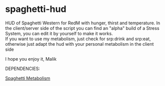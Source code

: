 # spaghetti-hud

HUD of Spaghetti Western for RedM with hunger, thirst and temperature. 
In the client/server side of the script you can find an "alpha" build of a Stress System, you can edit it by yourself to make it works.  
If you want to use my metabolism, just check for srp:drink and srp:eat, otherwise just adapt the hud with your personal metabolism in the client side  

I hope you enjoy it, Malik


DEPENDENCIES: 

<a href="https://github.com/MalikTM/spaghetti-metabolism/tree/main">Spaghetti Metabolism</a>
